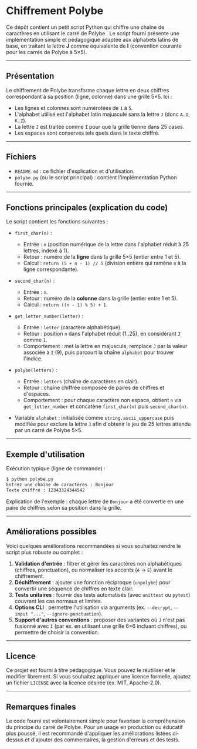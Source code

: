 # Chiffrement Polybe 

Ce dépôt contient un petit script Python qui chiffre une chaîne de caractères en utilisant le carré de Polybe . Le script fourni présente une implémentation simple et pédagogique adaptée aux alphabets latins de base, en traitant la lettre **J** comme équivalente de **I** (convention courante pour les carrés de Polybe à 5×5).

---

## Présentation

Le chiffrement de Polybe transforme chaque lettre en deux chiffres correspondant à sa position (ligne, colonne) dans une grille 5×5. Ici :

* Les lignes et colonnes sont numérotées de `1` à `5`.
* L'alphabet utilisé est l'alphabet latin majuscule sans la lettre `J` (donc `A`..`I`, `K`..`Z`).
* La lettre `J` est traitée comme `I` pour que la grille tienne dans 25 cases.
* Les espaces sont conservés tels quels dans le texte chiffré.

---

## Fichiers

* `README.md` : ce fichier d'explication et d'utilisation.
* `polybe.py` (ou le script principal) : contient l'implémentation Python fournie.

---

## Fonctions principales (explication du code)

Le script contient les fonctions suivantes :

* `first_char(n)` :

  * Entrée : `n` (position numérique de la lettre dans l'alphabet réduit à 25 lettres, indexé à 1).
  * Retour : numéro de la **ligne** dans la grille 5×5 (entier entre 1 et 5).
  * Calcul : `return (5 + n - 1) // 5` (division entière qui ramène `n` à la ligne correspondante).

* `second_char(n)` :

  * Entrée : `n`.
  * Retour : numéro de la **colonne** dans la grille (entier entre 1 et 5).
  * Calcul : `return ((n - 1) % 5) + 1`.

* `get_letter_number(letter)` :

  * Entrée : `letter` (caractère alphabétique).
  * Retour : position `n` dans l'alphabet réduit (1..25), en considérant `J` comme `I`.
  * Comportement : met la lettre en majuscule, remplace `J` par la valeur associée à `I` (9), puis parcourt la chaîne `alphabet` pour trouver l'indice.

* `polybe(letters)` :

  * Entrée : `letters` (chaîne de caractères en clair).
  * Retour : chaîne chiffrée composée de paires de chiffres et d'espaces.
  * Comportement : pour chaque caractère non espace, obtient `n` via `get_letter_number` et concatène `first_char(n)` puis `second_char(n)`.

* Variable `alphabet` : initialisée comme `string.ascii_uppercase` puis modifiée pour exclure la lettre `J` afin d'obtenir le jeu de 25 lettres attendu par un carré de Polybe 5×5.

---

## Exemple d'utilisation

Exécution typique (ligne de commande) :

```bash
$ python polybe.py
Entrez une chaîne de caractères : Bonjour
Texte chiffré : 12343324344542
```

Explication de l'exemple : chaque lettre de `Bonjour` a été convertie en une paire de chiffres selon sa position dans la grille.

---

## Améliorations possibles

Voici quelques améliorations recommandées si vous souhaitez rendre le script plus robuste ou complet :

1. **Validation d'entrée** : filtrer et gérer les caractères non alphabétiques (chiffres, ponctuation), ou normaliser les accents (`é` → `E`) avant le chiffrement.
2. **Déchiffrement** : ajouter une fonction réciproque (`unpolybe`) pour convertir une séquence de chiffres en texte clair.
3. **Tests unitaires** : fournir des tests automatisés (avec `unittest` ou `pytest`) couvrant les cas normaux et limites.
4. **Options CLI** : permettre l'utilisation via arguments (ex. `--decrypt`, `--input "..."`, `--ignore-punctuation`).
5. **Support d'autres conventions** : proposer des variantes où `J` n'est pas fusionné avec `I` (par ex. en utilisant une grille 6×6 incluant chiffres), ou permettre de choisir la convention.

---

## Licence

Ce projet est fourni à titre pédagogique. Vous pouvez le réutiliser et le modifier librement. Si vous souhaitez appliquer une licence formelle, ajoutez un fichier `LICENSE` avec la licence désirée (ex. MIT, Apache-2.0).

---

## Remarques finales

Le code fourni est volontairement simple pour favoriser la compréhension du principe du carré de Polybe. Pour un usage en production ou éducatif plus poussé, il est recommandé d'appliquer les améliorations listées ci-dessus et d'ajouter des commentaires, la gestion d'erreurs et des tests.
